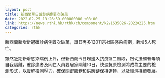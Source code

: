 ```yaml
---
layout: post
title: 新西蘭單日確診病例首次破萬
date: 2022-02-25 13:26:59.000000000 +08:00
link: https://news.rthk.hk/rthk/ch/component/k2/1635826-20220225.htm
categories: rthk
---
```


新西蘭新增新冠確診病例首次破萬，單日再多12011宗社區感染病例，新增5人死亡。

雖然近期新增感染病例上升，但新西蘭今日起進入抗疫第三階段，密切接觸者毋須自我隔離，確診患者及同住人員要居家隔離10日，快速抗原檢測將成為主要的檢測形式，以緩解檢測壓力，確保關鍵服務和供應鏈保持運轉，以及經濟持續發展。
